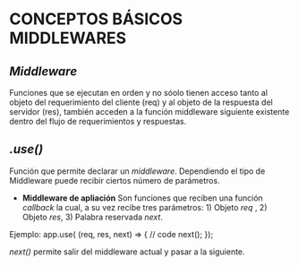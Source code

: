# **CONCEPTOS BÁSICOS MIDDLEWARES**

## ***Middleware***
Funciones que se ejecutan en orden y no sóolo tienen acceso tanto al objeto del requerimiento del cliente (req) y al objeto de la respuesta del servidor (res), también acceden a la función middleware siguiente existente dentro del flujo de requerimientos y respuestas.

## ***.use()***
Función que permite declarar un *middleware*.  Dependiendo el tipo de Middleware puede recibir ciertos número de parámetros.

* **Middleware de apliación**
Son funciones que reciben una función *callback* la cual, a su vez recibe tres parámetros: 1) Objeto *req* , 2) Objeto *res*, 3) Palabra reservada *next*.

Ejemplo:  app.use( (req, res, next) => {  // code  next();  });

*next()* permite salir del middleware actual y pasar a la siguiente.

